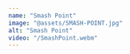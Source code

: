 ```yaml
---
name: "Smash Point"
image: "@assets/SMASH-POINT.jpg"
alt: "Smash Point"
video: "/SmashPoint.webm"
---
```

